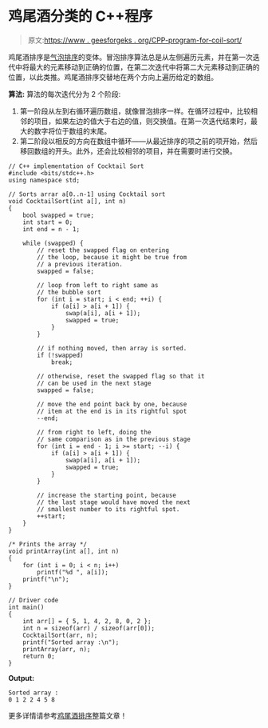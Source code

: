 # 鸡尾酒分类的 C++程序

> 原文:[https://www . geesforgeks . org/CPP-program-for-coil-sort/](https://www.geeksforgeeks.org/cpp-program-for-cocktail-sort/)

鸡尾酒排序是[气泡排序](https://www.geeksforgeeks.org/bubble-sort/)的变体。冒泡排序算法总是从左侧遍历元素，并在第一次迭代中将最大的元素移动到正确的位置，在第二次迭代中将第二大元素移动到正确的位置，以此类推。鸡尾酒排序交替地在两个方向上遍历给定的数组。

 **算法:**
算法的每次迭代分为 2 个阶段:

1.  第一阶段从左到右循环遍历数组，就像冒泡排序一样。在循环过程中，比较相邻的项目，如果左边的值大于右边的值，则交换值。在第一次迭代结束时，最大的数字将位于数组的末尾。
2.  第二阶段以相反的方向在数组中循环——从最近排序的项之前的项开始，然后移回数组的开头。此外，还会比较相邻的项目，并在需要时进行交换。

```
// C++ implementation of Cocktail Sort
#include <bits/stdc++.h>
using namespace std;

// Sorts arrar a[0..n-1] using Cocktail sort
void CocktailSort(int a[], int n)
{
    bool swapped = true;
    int start = 0;
    int end = n - 1;

    while (swapped) {
        // reset the swapped flag on entering
        // the loop, because it might be true from
        // a previous iteration.
        swapped = false;

        // loop from left to right same as
        // the bubble sort
        for (int i = start; i < end; ++i) {
            if (a[i] > a[i + 1]) {
                swap(a[i], a[i + 1]);
                swapped = true;
            }
        }

        // if nothing moved, then array is sorted.
        if (!swapped)
            break;

        // otherwise, reset the swapped flag so that it
        // can be used in the next stage
        swapped = false;

        // move the end point back by one, because
        // item at the end is in its rightful spot
        --end;

        // from right to left, doing the
        // same comparison as in the previous stage
        for (int i = end - 1; i >= start; --i) {
            if (a[i] > a[i + 1]) {
                swap(a[i], a[i + 1]);
                swapped = true;
            }
        }

        // increase the starting point, because
        // the last stage would have moved the next
        // smallest number to its rightful spot.
        ++start;
    }
}

/* Prints the array */
void printArray(int a[], int n)
{
    for (int i = 0; i < n; i++)
        printf("%d ", a[i]);
    printf("\n");
}

// Driver code
int main()
{
    int arr[] = { 5, 1, 4, 2, 8, 0, 2 };
    int n = sizeof(arr) / sizeof(arr[0]);
    CocktailSort(arr, n);
    printf("Sorted array :\n");
    printArray(arr, n);
    return 0;
}
```

**Output:**

```
Sorted array :
0 1 2 2 4 5 8

```

更多详情请参考[鸡尾酒排序](https://www.geeksforgeeks.org/cocktail-sort/)整篇文章！